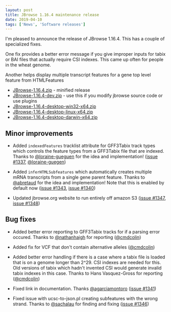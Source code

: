 ```yaml
---
layout: post
title: JBrowse 1.16.4 maintenance release
date: 2019-04-10
tags: ['News', 'Software releases']
---
```


I'm pleased to announce the release of JBrowse 1.16.4. This has a couple of
specialized fixes.

One fix provides a better error message if you give improper inputs for tabix or
BAI files that actually require CSI indexes. This came up often for people in
the wheat genome.

Another helps display multiple transcript features for a gene top level feature
from HTMLFeatures

- [JBrowse-1.16.4.zip](https://github.com/GMOD/jbrowse/releases/download/1.16.4-release/JBrowse-1.16.4.zip) -
  minified release
- [JBrowse-1.16.4-dev.zip](https://github.com/GMOD/jbrowse/archive/1.16.4-release.zip) -
  use this if you modify jbrowse source code or use plugins
- [JBrowse-1.16.4-desktop-win32-x64.zip](https://github.com/GMOD/jbrowse/releases/download/1.16.4-release/JBrowse-1.16.4-desktop-win32-x64.zip)
- [JBrowse-1.16.4-desktop-linux-x64.zip](https://github.com/GMOD/jbrowse/releases/download/1.16.4-release/JBrowse-1.16.4-desktop-linux-x64.zip)
- [JBrowse-1.16.4-desktop-darwin-x64.zip](https://github.com/GMOD/jbrowse/releases/download/1.16.4-release/JBrowse-1.16.4-desktop-darwin-x64.zip)

## Minor improvements

- Added `indexedFeatures` tracklist attribute for GFF3Tabix track types which
  controls the feature types from a GFF3Tabix file that are indexed. Thanks to
  <a href="https://github.com/loraine-gueguen">@loraine-gueguen</a> for the idea
  and implementation! (<a href="https://github.com/gmod/jbrowse/pull/1337">issue
  #1337</a>, <a href="https://github.com/loraine-guegen">@loraine-guegen</a>)

- Added `inferHTMLSubfeatures` which automatically creates multiple mRNA
  transcripts from a single gene parent feature. Thanks to
  <a href="https://github.com/abretaud">@abretaud</a> for the idea and
  implementation! Note that this is enabled by default now
  (<a href="https://github.com/gmod/jbrowse/pull/1343">issue #1343</a>,
  <a href="https://github.com/gmod/jbrowse/pull/1340">issue #1340</a>)

- Updated jbrowse.org website to run entirely off amazon S3
  (<a href="https://github.com/gmod/jbrowse/pull/1347">issue #1347</a>,
  <a href="https://github.com/gmod/jbrowse/pull/1348">issue #1348</a>)

## Bug fixes

- Added better error reporting to GFF3Tabix tracks for if a parsing error
  occured. Thanks to <a href="https://github.com/nathanhaigh">@nathanhaigh</a>
  for reporting (<a href="https://github.com/cmdcolin">@cmdcolin</a>)

- Added fix for VCF that don't contain alternative alleles
  (<a href="https://github.com/cmdcolin">@cmdcolin</a>)

- Added better error handling if there is a case where a tabix file is loaded
  that is on a genome longer than 2^29. CSI indexes are needed for this. Old
  versions of tabix which hadn't invented CSI would generate invalid tabix
  indexes in this case. Thanks to Hans Vasquez-Gross for reporting
  (<a href="https://github.com/cmdcolin">@cmdcolin</a>)

- Fixed link in documentation. Thanks
  <a href="https://github.com/agarciamontoro">@agarciamontoro</a>
  (<a href="https://github.com/gmod/jbrowse/pull/1341">issue #1341</a>)

- Fixed issue with ucsc-to-json.pl creating subfeatures with the wrong strand.
  Thanks to <a href="https://github.com/sachalau">@sachalau</a> for finding and
  fixing (<a href="https://github.com/gmod/jbrowse/pull/1346">issue #1346</a>)
